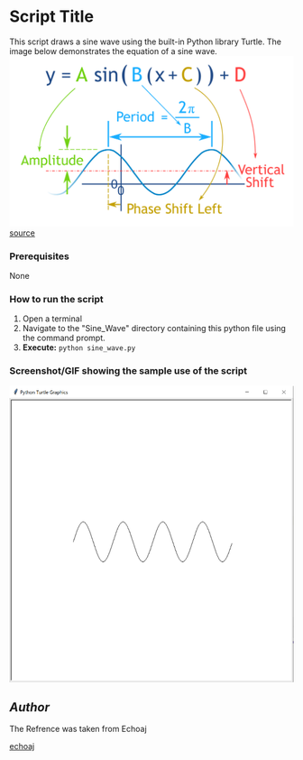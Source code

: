 # Script Title
This script draws a sine wave using the built-in Python library Turtle.
The image below demonstrates the equation of a sine wave.
![Screenshot of the sine wave equation](equation.png)
[source](https://www.mathsisfun.com/algebra/amplitude-period-frequency-phase-shift.html)

### Prerequisites
None

### How to run the script
1) Open a terminal
2) Navigate to the "Sine_Wave" directory containing this python file using the command prompt.
3) **Execute:** `python sine_wave.py`

### Screenshot/GIF showing the sample use of the script

![Screenshot of the sine_wave.py file](screenshot.png)


## *Author*
The Refrence was taken from Echoaj
                
[echoaj](https://github.com/echoaj)

